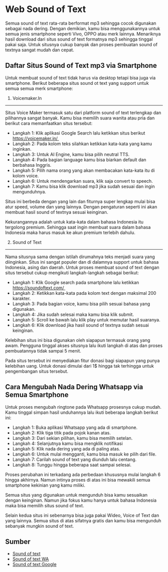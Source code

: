 Web Sound of Text
=====================

Semua sound of text rata-rata berformat mp3 sehingga cocok digunakan sebagai nada dering. Dengan demikian, kamu bisa menggunakannya untuk semua jenis smartphone seperti Vivo, OPPO atau merk lainnya. Menariknya hasil download dari situs sound of text formatnya mp3 sehingga tinggal pakai saja. Untuk situsnya cukup banyak dan proses pembuatan sound of textnya sangat mudah dan cepat. 

Daftar Situs Sound of Text mp3 via Smartphone
-----------

Untuk membuat sound of text tidak harus via desktop tetapi bisa juga via smartphone. Berikut beberapa situs sound ot text yang support untuk semua semua merk smartphone:

1. Voicemaker.In
----------
Situs Voice Maker termasuk satu dari platform sound of text terlengkap dan pilihannya sangat banyak. Kamu bisa memilih suara wanita atau pria dan berikut cara memanfaatkan situs tersebut:

- Langkah 1: Klik aplikasi Google Search lalu ketikkan situs berikut https://voicemaker.in/ 
- Langkah 2: Pada kolom teks silahkan ketikkan kata-kata yang kamu inginkan.
- Langkah 3: Untuk AI Engine, kamu bisa pilih neutral TTS. 
- Langkah 4: Pada bagian language kamu bisa biarkan default dan berbahasa Inggris.
- Langkah 5: Pilih nama orang yang akan membacakan kata-kata itu di kolom voice. 
- Langkah 6: Untuk mendengarkan suara, klik saja convert to speech. 
- Langkah 7: Kamu bisa klik download mp3 jika sudah sesuai dan ingin mengunduhnya. 

Situs ini berbeda dengan yang lain dan fiturnya super lengkap mulai bisa atur speed, volume dan yang lainnya. Dengan pengaturan seperti ini akan membuat hasil sound of textnya sesuai keinginan. 

Kekurangannya adalah untuk kata-kata dalam bahasa Indonesia itu tergolong premium. Sehingga saat ingin membuat suara dalam bahasa Indonesia maka harus masuk ke akun premium terlebih dahulu. 

2. Sound of Text
-------------

Nama situsnya sama dengan istilah dirumahnya teks menjadi suara yang diinginkan. Situs ini sangat populer dan di dalamnya support untuk bahasa Indonesia, asing dan daerah. Untuk proses membuat sound of text dengan situs tersebut cukup mengikuti langkah-langkah sebagai berikut:

- Langkah 1: Klik Google search pada smartphone lalu ketikkan https://soundoftext.com/ 
- Langkah 2: Ketikkan kata-kata pada kolom text dengan maksimal 200 karakter. 
- Langkah 3: Pada bagian voice, kamu bisa pilih sesuai bahasa yang digunakan. 
- Langkah 4: Jika sudah selesai maka kamu bisa klik submit. 
- Langkah 5: Scroll ke bawah lalu klik play untuk memutar hasil suaranya.
- Langkah 6: Klik download jika hasil sound of textnya sudah sesuai keinginan. 

Kelebihan situs ini bisa digunakan oleh siapapun termasuk orang yang awam. Pengguna tinggal akses situsnya lalu ikuti langkah di atas dan proses pembuatannya tidak sampai 5 menit. 

Pada situs tersebut ini menyediakan fitur donasi bagi siapapun yang punya kelebihan uang. Untuk donasi dimulai dari 1$ hingga tak terhingga untuk pengembangan situs tersebut. 

Cara Mengubah Nada Dering Whatsapp via Semua Smartphone
--------------

Untuk proses mengubah ringtone pada Whatsapp prosesnya cukup mudah. Kamu tinggal simpan hasil unduhannya lalu ikuti beberapa langkah berikut ini:

- Langkah 1: Buka aplikasi Whatsapp yang ada di smartphone.
- Langkah 2: Klik tiga titik pada pojok kanan atas. 
- Langkah 3: Dari sekian pilihan, kamu bisa memilih setelan. 
- Langkah 4: Selanjutnya kamu bisa mengklik notifikasi 
- Langkah 5: Klik nada dering yang ada di paling atas. 
- Langkah 6: Untuk mulai mengganti, kamu bisa masuk ke pilih dari file. 
- Langkah 7: Carilah sound of text yang diunduh lalu centang. 
- Langkah 8: Tunggu hingga beberapa saat sampai selesai. 

Proses perubahan ini terkadang ada perbedaan khususnya mulai langkah 6 hingga akhirnya. Namun intinya proses di atas ini bisa mewakili semua smartphone kekinian yang kamu miliki. 

Semua situs yang digunakan untuk mengunduh bisa kamu sesuaikan dengan keinginan. Namun jika fokus kamu hanya untuk bahasa Indonesia maka bisa memilih situs sound of text. 

Selain kedua situs ini sebenarnya bisa juga pakai Wideo, Voice of Text dan yang lainnya. Semua situs di atas sifatnya gratis dan kamu bisa mengunduh sebanyak mungkin sound of text.

Sumber
---------------

- [Sound of text](https://www.voiceoftext.com/p/sound-of-text-wa.html)
- [Sound of text WA](https://www.autobild.co.id/2022/10/sound-of-text-wa-indonesia-suara-google.html)
- [Sound of text Google](https://www.sebuahutas.com/sound-of-text/)
